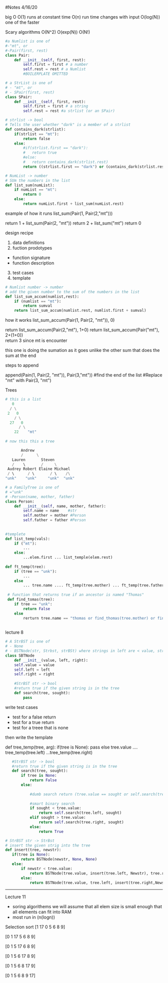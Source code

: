 #Notes 4/16/20

big O 
O(1) runs at constant time
O(n) run time changes with input
O(log(N)) one of the faster

Scary algorithms
O(N^2)
O(exp(N))
O(N!)

```python
#a Numlist is one of 
#-"mt", or
#-Pair(first, rest)
class Pair:
    def __init__(self, first, rest):
        self.first = first # a number
        self.rest = rest # a Numlist
        #BOILERPLATE OMITTED

# a StrList is one of
# - "mt", or
# - SPair(first, rest)
class SPair:
    def __init__(self, first, rest):
        self.first = first # a string
        self.rest = rest #a strlist (or an SPair)

# strlist -> bool
# Tells the user whether "dark" is a member of a strlist
def contains_dark(strlist):
    if(strlist == "mt"):
        return false
    else:
        #if(strlist.first == "dark"):
        #   return true
        #else:
        #   return contains_dark(strlist.rest)
        return ((strlist.first == "dark") or (contains_dark(strlist.rest)))

# NumList -> number
# SUm the numbers in the list
def list_sum(numList):
    if numList == "mt":
        return 0 
    else:
        return numList.first + list_sum(numList.rest)
```

example of how it runs 
list_sum(Pair(1, Pair(2,"mt")))

return 1 + list_sum(Pair(2, "mt"))
         return 2 + list_sum("mt")
                    return 0 
                    
design recipe
1. data definitions 
2. fuction prodotypes
 - function signature
 - function description
3. test cases
4. template

                    
```python
# Numlist number -> number
# add the given number to the sum of the numbers in the list
def list_sum_accum(numlist,rest):
    if (numlist == "mt"):
        return sumval
    return list_sum_accum(numlist.rest, numlist.first + sumval)
```                    

how it works
list_sum_accum(Pair(1, Pair(2, "mt")), 0)

return list_sum_accum(Pair(2,"mt"), 1+0)
return list_sum_accum(Pair("mt"), 2+(1+0))                    
return 3      since mt is encounter 

this one is doing the sumation as it goes unlike the other sum that does the sum at the end


steps to append

append(Pain(1, Pair(2, "mt")), Pair(3,"mt"))
#find the end of the list 
#Replace "mt" with Pair(3, "mt")


Trees

```python
# this is a list 
   0
  / \
 2   0
    / \
  27   0
      / \
    22    "mt"
    
# now this this a tree

       Andrew
       /      \
   Lauren       Steven
   /    \       /     \
 Audrey Robert Elaine Michael
 / \      / \       / \    /\
"unk"    "unk"     "unk"  "unk"

# a FamilyTree is one of 
# ="unk"
# -Person(name, mother, father)
class Person:
    def __init__(self, name, mother, father):
        self.name = name    #str
        self.mother = mother #Person
        self.father = father #Person
        
        
#templete
def list_temp(vals):
    if ("mt"):
        ...
    else:
        ...elem.first ... list_temple(elem.rest)
 
def ft_temp(tree):
    if (tree == "unk"):
        ...
    else
        ... tree.name .... ft_temp(tree.mother) ... ft_temp(tree.father)
        
 # function that returns true if an ancestor is named "Thomas"
 def find_tomas(tree):
    if tree == "unk":
        return False
    else
        rerturn tree.name == "thomas or find_thomas(tree.mother) or find_thomas(tree.father)
 
```

lecture 8

```python
# A StrBST is one of
# - None
# - BSTNode(str, Strbst, strBSt) where strings in left are < value, string in right are not
class SBTNode
    def __init__(value, left, right):
    self.value = value 
    self.left = left
    self.right = right
    
    #StrBST str -> bool
    #return true if the given string is in the tree
    def search(tree, sought):
        pass
```

write test cases
- test for a false return
- test for a true return
- test for a treee that is none

then write the template

def tree_temp(tree, arg):
    if(tree is None):
        pass
    else
        tree.value .... tree_temp(tree.left) ...tree_temp(tree.right)
 
 ```python
    #StrBST str -> bool
    #return true if the given string is in the tree
    def search(tree, sought):
        if tree is None:
            return False
        else:
            
            #dumb search return (tree.value == sought or self.search(tree.left, sought) or self.search(tree.right, sought))
            
            #smart binary search
            if sought < tree.value:
                return self.search(tree.left, sought)
            elif sought > tree.value:
                return self.search(tree.right, sought)
            else:
                return True

# StrBST str -> StrBst
# insert the given strig into the tree
def insert(tree, newstr):
    if(tree is None):
        return BSTNode(newstr, None, None)
    else:
        if newstr < tree.value:
            return BSTNode(tree.value, insert(tree.left, Newstr), tree.right)
        else:
            return BSTNode(tree.value, tree.left, insert(tree.right,Newstr)
```

----------------------------------------------------------------------------------
Lecture 11
- soring algorithems we will assume that all elem size is small enough that all elements can fit into RAM
- most run in (n(logn))

Selection sort 
[1 17 0 5 6 8 9]

[0 1 17 5 6 8 9]

[0 1 5 17 6 8 9]

[0 1 5 6 17 8 9]

[0 1 5 6 8 17 9]

[0 1 5 6 8 9 17]


